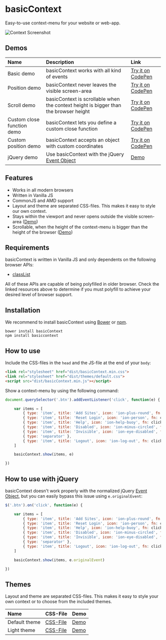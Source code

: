# basicContext

Easy-to-use context-menu for your website or web-app.

![Context Screenshot](http://l.electerious.com/uploads/big/9f182a325203b158e59ad48aaebb13a2.png)

## Demos

| Name | Description | Link |
|:-----------|:------------|:------------|
| Basic demo | basicContext works with all kind of events | [Try it on CodePen](http://codepen.io/electerious/pen/emaJxE) |
| Position demo | basicContext never leaves the visible screen-area | [Try it on CodePen](http://codepen.io/electerious/pen/GJqrZN) |
| Scroll demo | basicContext is scrollable when the context height is bigger than the browser height | [Try it on CodePen](http://codepen.io/electerious/pen/aOZpZr) |
| Custom close function demo | basicContext lets you define a custom close function | [Try it on CodePen](http://codepen.io/electerious/pen/MwpVdE) |
| Custom position demo | basicContext accepts an object with custom coordinates | [Try it on CodePen](http://codepen.io/electerious/pen/PqjMrN) |
| jQuery demo | Use basicContext with the jQuery [Event Object](http://api.jquery.com/category/events/event-object/) | [Demo](demos/jQuery.html) |

## Features

- Works in all modern browsers
- Written in Vanilla JS
- CommonJS and AMD support
- Layout and theme are separated CSS-files. This makes it easy to style our own context.
- Stays within the viewport and never opens outside the visible screen-area ([Demo](http://codepen.io/electerious/pen/GJqrZN))
- Scrollable, when the height of the context-menu is bigger than the height of the browser ([Demo](http://codepen.io/electerious/pen/aOZpZr))

## Requirements

basicContext is written in Vanilla JS and only dependents on the following browser APIs:

- [classList](http://caniuse.com/#feat=classlist)

All of these APIs are capable of being polyfilled in older browser. Check the linked resources above to determine if you must polyfill to achieve your desired level of browser support.

## Installation

We recommend to install basicContext using [Bower](http://bower.io/) or [npm](https://npmjs.com).

	bower install basicContext
	npm install basiccontext

## How to use

Include the CSS-files in the `head` and the JS-file at the end of your `body`:

```html
<link rel="stylesheet" href="dist/basicContext.min.css">
<link rel="stylesheet" href="dist/themes/default.css">
<script src="dist/basicContext.min.js"></script>
```

Show a context-menu by using the following command:

```js
document.querySelector('.btn').addEventListener('click', function(e) {

	var items = [
		{ type: 'item', title: 'Add Sites', icon: 'ion-plus-round', fn: clicked },
		{ type: 'item', title: 'Reset Login', icon: 'ion-person', fn: clicked },
		{ type: 'item', title: 'Help', icon: 'ion-help-buoy', fn: clicked },
		{ type: 'item', title: 'Disabled', icon: 'ion-minus-circled', fn: clicked, disabled: true },
		{ type: 'item', title: 'Invisible', icon: 'ion-eye-disabled', fn: clicked, visible: false },
		{ type: 'separator' },
		{ type: 'item', title: 'Logout', icon: 'ion-log-out', fn: clicked }
	]

	basicContext.show(items, e)

})
```

## How to use with jQuery

basicContext doesn't work properly with the normalized jQuery [Event Object](http://api.jquery.com/category/events/event-object/), but you can easily bypass this issue using `e.originalEvent`:

```js
$('.btn').on('click', function(e) {

	var items = [
		{ type: 'item', title: 'Add Sites', icon: 'ion-plus-round', fn: clicked },
		{ type: 'item', title: 'Reset Login', icon: 'ion-person', fn: clicked },
		{ type: 'item', title: 'Help', icon: 'ion-help-buoy', fn: clicked },
		{ type: 'item', title: 'Disabled', icon: 'ion-minus-circled', fn: clicked, disabled: true },
		{ type: 'item', title: 'Invisible', icon: 'ion-eye-disabled', fn: clicked, visible: false },
		{ type: 'separator' },
		{ type: 'item', title: 'Logout', icon: 'ion-log-out', fn: clicked }
	]

	basicContext.show(items, e.originalEvent)

})
```

## Themes

Layout and theme are separated CSS-files. This makes it easy to style your own context or to choose from the included themes.

| Name | CSS-File | Demo |
|:-----------|:------------|:------------|
| Default theme | [CSS-File](dist/themes/default.css) | [Demo](demos/default.html) |
| Light theme | [CSS-File](dist/themes/light.css) | [Demo](demos/lightTheme.html) |
